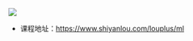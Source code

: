 [![](https://img.shields.io/badge/实验楼-楼+机器学习实战-yellowgreen.svg?longCache=true&style=for-the-badge)](https://www.shiyanlou.com/louplus/ml)

- 课程地址：https://www.shiyanlou.com/louplus/ml
